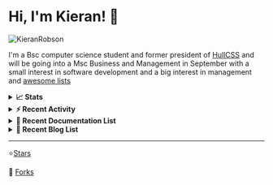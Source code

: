 
# Hi, I'm Kieran! 👋  

<p>
    <img src="https://komarev.com/ghpvc/?username=KieranRobson" alt="KieranRobson"/>       
</p>

I'm a Bsc computer science student and former president of [HullCSS](https://hullcss.org) and will be going into a Msc Business and Management in September with a small interest in software development and a big interest in management and [awesome lists](https://github.com/sindresorhus/awesome)

<!-- Stats -->
<details>
<summary><b>📈 Stats</b></summary>

![Metrics](assets/metrics.plugin.activity.svg) 

</details>


<!-- Recenet Activity -->
<details>
<summary><b>⚡ Recent Activity</b></summary>

<!--START_SECTION:activity-->
1. 💪 Opened PR [#166](https://github.com/techno-tim/littlelink-server/pull/166) in [techno-tim/littlelink-server](https://github.com/techno-tim/littlelink-server)
2. 💪 Opened PR [#6](https://github.com/hullcss/hullcss-site-jet/pull/6) in [hullcss/hullcss-site-jet](https://github.com/hullcss/hullcss-site-jet)
3. 🗣 Commented on [#3108](https://github.com/awesome-selfhosted/awesome-selfhosted/issues/3108) in [awesome-selfhosted/awesome-selfhosted](https://github.com/awesome-selfhosted/awesome-selfhosted)
4. 🗣 Commented on [#3105](https://github.com/awesome-selfhosted/awesome-selfhosted/issues/3105) in [awesome-selfhosted/awesome-selfhosted](https://github.com/awesome-selfhosted/awesome-selfhosted)
5. 💪 Opened PR [#165](https://github.com/techno-tim/littlelink-server/pull/165) in [techno-tim/littlelink-server](https://github.com/techno-tim/littlelink-server)
6. 💪 Opened PR [#164](https://github.com/techno-tim/littlelink-server/pull/164) in [techno-tim/littlelink-server](https://github.com/techno-tim/littlelink-server)
7. 💪 Opened PR [#5](https://github.com/hullcss/hullcss-site-jet/pull/5) in [hullcss/hullcss-site-jet](https://github.com/hullcss/hullcss-site-jet)
8. 💪 Opened PR [#3099](https://github.com/awesome-selfhosted/awesome-selfhosted/pull/3099) in [awesome-selfhosted/awesome-selfhosted](https://github.com/awesome-selfhosted/awesome-selfhosted)
9. 💪 Opened PR [#3098](https://github.com/awesome-selfhosted/awesome-selfhosted/pull/3098) in [awesome-selfhosted/awesome-selfhosted](https://github.com/awesome-selfhosted/awesome-selfhosted)
10. ❌ Closed PR [#3095](https://github.com/awesome-selfhosted/awesome-selfhosted/pull/3095) in [awesome-selfhosted/awesome-selfhosted](https://github.com/awesome-selfhosted/awesome-selfhosted)
<!--END_SECTION:activity-->

More Activity [Here](pages/RECENT-ACTIVITY.md)
</details>



<!-- Recent Documentation List -->
<details>
  <summary><b>📰 Recent Documentation List</b></summary>
    <p>
        
<!-- BLOG-POST-LIST:START -->
- [What I Run On My VPS](https://blog.kieranrobson.com//posts/What-I-Run-On-My-VPS/)
<!-- BLOG-POST-LIST:END -->

</p>
</details>

<!-- Recent Documentation List -->
<details>
  <summary><b>📰 Recent Blog List</b></summary>
    <p>
        
<!-- BLOG-POST-LIST:START -->
<!-- BLOG-POST-LIST:END -->

</p>
</details>


-----
⭐[Stars](pages/STARRED-REPOS.md)

🍴 [Forks](https://github.com/forks-by-kieran)